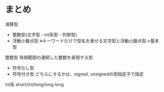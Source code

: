 # まとめ

演算型
- 整数型(文字型・int系型・列挙型)
- 浮動小数点型
※キーワードだけで型名を表せる文字型と浮動小数点型→基本型

整数型
有限範囲の連続した整数を表現する型
- 符号なし型
- 符号付き型
どちらにするかは、signed, unsignedの型指定子で指定

int系
 short/int/long/long long


